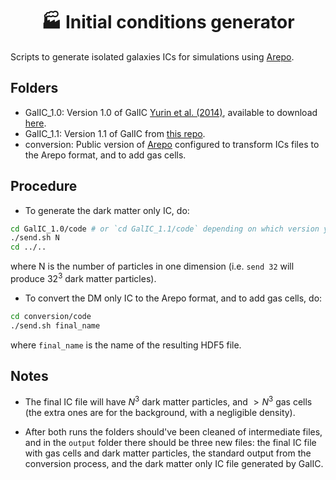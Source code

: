 <div align="center">
    <h1>🏭 Initial conditions generator</h1>
</div>

Scripts to generate isolated galaxies ICs for simulations using [Arepo](https://arepo-code.org/).

## Folders

- GalIC_1.0: Version 1.0 of GalIC [Yurin et al. (2014)](https://doi.org/10.1093/mnras/stu1421), available to download [here](https://www.h-its.org/2014/11/05/galic-code/).
- GalIC_1.1: Version 1.1 of GalIC from [this repo](https://github.com/denisyurin/GALIC).
- conversion: Public version of [Arepo](https://gitlab.mpcdf.mpg.de/vrs/arepo) configured to transform ICs files to the Arepo format, and to add gas cells.

## Procedure

- To generate the dark matter only IC, do:

```bash
cd GalIC_1.0/code # or `cd GalIC_1.1/code` depending on which version you want
./send.sh N
cd ../..
```

where N is the number of particles in one dimension (i.e. `send 32` will produce $32^3$ dark matter particles).

- To convert the DM only IC to the Arepo format, and to add gas cells, do:

```bash
cd conversion/code
./send.sh final_name
```

where `final_name` is the name of the resulting HDF5 file.

## Notes

- The final IC file will have $N^3$ dark matter particles, and $> N^3$ gas cells (the extra ones are for the background, with a negligible density).

- After both runs the folders should've been cleaned of intermediate files, and in the `output` folder there should be three new files: the final IC file with gas cells and dark matter particles, the standard output from the conversion process, and the dark matter only IC file generated by GalIC.
